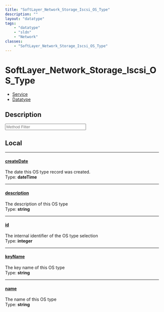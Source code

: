 ```yaml
---
title: "SoftLayer_Network_Storage_Iscsi_OS_Type"
description: ""
layout: "datatype"
tags:
    - "datatype"
    - "sldn"
    - "Network"
classes:
    - "SoftLayer_Network_Storage_Iscsi_OS_Type"
---
```


# SoftLayer_Network_Storage_Iscsi_OS_Type
<div id='service-datatype'>
    <ul id='sldn-reference-tabs'>
    <li id='service'> <a href='/reference/services/SoftLayer_Network_Storage_Iscsi_OS_Type' >Service</a></li>    <li id='datatype'> <a href='/reference/datatypes/SoftLayer_Network_Storage_Iscsi_OS_Type' >Datatype</a></li>
    </ul>
</div>

## Description 






<!-- Service Filer BEGIN -->
<div class="view-filters">
        <div class="clearfix">
            <div class="search-input-box">
                <input placeholder="Method Filter" onkeyup="titleSearch(inputId='prop-input', divId='properties', elementClass='prop-row')" 
                    type="text" id="prop-input" value="" size="30" maxlength="128" class="form-text">
            </div>
        </div>
</div>
<!-- Service Filer END -->

<div id="properties" class="content">
<div id="localProperties" class="prop-content" >

## Local
-----
[createDate]: #createdate
#### [createDate]
The date this OS type record was created.  
<span class="type-label">Type: </span>**dateTime**

-----
[description]: #description
#### [description]
The description of this OS type  
<span class="type-label">Type: </span>**string**

-----
[id]: #id
#### [id]
The internal identifier of the OS type selection  
<span class="type-label">Type: </span>**integer**

-----
[keyName]: #keyname
#### [keyName]
The key name of this OS type  
<span class="type-label">Type: </span>**string**

-----
[name]: #name
#### [name]
The name of this OS type  
<span class="type-label">Type: </span>**string**

</div>
<!-- LOCAL PROPERTY END -->

</div>


